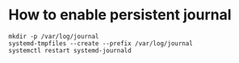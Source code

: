 How to enable persistent journal
================================

    mkdir -p /var/log/journal
    systemd-tmpfiles --create --prefix /var/log/journal
    systemctl restart systemd-journald

